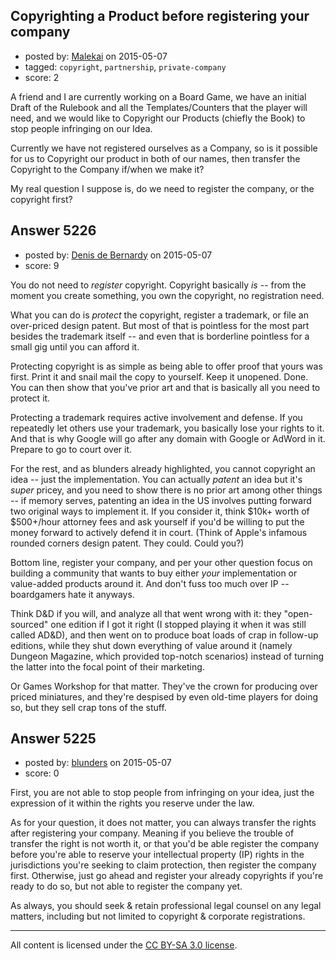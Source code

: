 ## Copyrighting a Product before registering your company

- posted by: [Malekai](https://stackexchange.com/users/5820495/malekai) on 2015-05-07
- tagged: `copyright`, `partnership`, `private-company`
- score: 2

A friend and I are currently working on a Board Game, we have an initial Draft of the Rulebook and all the Templates/Counters that the player will need, and we would like to Copyright our Products (chiefly the Book) to stop people infringing on our Idea.

Currently we have not registered ourselves as a Company, so is it possible for us to Copyright our product in both of our names, then transfer the Copyright to the Company if/when we make it?

My real question I suppose is, do we need to register the company, or the copyright first?


## Answer 5226

- posted by: [Denis de Bernardy](https://stackexchange.com/users/182468/denis-de-bernardy) on 2015-05-07
- score: 9

You do not need to *register* copyright. Copyright basically *is* -- from the moment you create something, you own the copyright, no registration need.

What you can do is *protect* the copyright, register a trademark, or file an over-priced design patent. But most of that is pointless for the most part besides the trademark itself -- and even that is borderline pointless for a small gig until you can afford it.

Protecting copyright is as simple as being able to offer proof that yours was first. Print it and snail mail the copy to yourself. Keep it unopened. Done. You can then show that you've prior art and that is basically all you need to protect it.

Protecting a trademark requires active involvement and defense. If you repeatedly let others use your trademark, you basically lose your rights to it. And that is why Google will go after any domain with Google or AdWord in it. Prepare to go to court over it.

For the rest, and as blunders already highlighted, you cannot copyright an idea -- just the implementation. You can actually *patent* an idea but it's *super* pricey, and you need to show there is no prior art among other things -- if memory serves, patenting an idea in the US involves putting forward two original ways to implement it. If you consider it, think $10k+ worth of $500+/hour attorney fees and ask yourself if you'd be willing to put the money forward to actively defend it in court. (Think of Apple's infamous rounded corners design patent. They could. Could you?)

Bottom line, register your company, and per your other question focus on building a community that wants to buy either *your* implementation or value-added products around it. And don't fuss too much over IP -- boardgamers hate it anyways.

Think D&D if you will, and analyze all that went wrong with it: they "open-sourced" one edition if I got it right (I stopped playing it when it was still called AD&D), and then went on to produce boat loads of crap in follow-up editions, while they shut down everything of value around it (namely Dungeon Magazine, which provided top-notch scenarios) instead of turning the latter into the focal point of their marketing.

Or Games Workshop for that matter. They've the crown for producing over priced miniatures, and they're despised by even old-time players for doing so, but they sell crap tons of the stuff.


## Answer 5225

- posted by: [blunders](https://stackexchange.com/users/216182/blunders) on 2015-05-07
- score: 0

First, you are not able to stop people from infringing on your idea, just the expression of it within the rights you reserve under the law.

As for your question, it does not matter, you can always transfer the rights after registering your company.  Meaning if you believe the trouble of transfer the right is not worth it, or that you'd be able register the company before you're able to reserve your intellectual property (IP) rights in the jurisdictions you're seeking to claim protection, then register the company first. Otherwise, just go ahead and register your already copyrights if you're ready to do so, but not able to register the company yet.

As always, you should seek & retain professional legal counsel on any legal matters, including but not limited to copyright & corporate registrations. 



---

All content is licensed under the [CC BY-SA 3.0 license](https://creativecommons.org/licenses/by-sa/3.0/).
